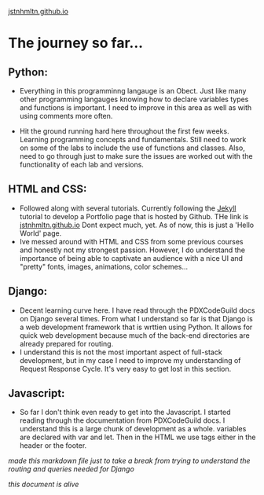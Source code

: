 [jstnhmltn.github.io](https://jstnhmltn.github.io)

# The journey so far...
## Python:
- Everything in this programminng langauge is an Obect.  Just like many other programming langauges knowing how to declare variables types and functions is important.  I need to improve in this area as well as with using comments more often.

- Hit the ground running hard here throughout the first few weeks.  Learning programming concepts and fundamentals.  Still need to work on some of the labs to include the use of functions and classes.  Also, need to go through just to make sure the issues are worked out with the functionality of each lab and versions.

## HTML and CSS:
- Followed along with several tutorials.  Currently following the [Jekyll](https://help.github.com/en/github/working-with-github-pages/setting-up-a-github-pages-site-with-jekyll) tutorial to develop a Portfolio page that is hosted by Github. THe link is [jstnhmltn.github.io](https://jstnhmltn.github.io)   Dont expect much, yet. As of now, this is just a 'Hello World' page.
- Ive messed around with HTML and CSS from some previous courses and honestly not my strongest passion.  However, I do understand the importance of being able to captivate an audience with a nice UI and "pretty" fonts, images, animations, color schemes... 

## Django:
- Decent learning curve here.  I have read through the PDXCodeGuild docs on Django several times.  From what I understand so far is that Django is a web development framework that is wrttien using Python.  It allows for quick web development because much of the back-end directories are already prepared for routing.
- I understand this is not the most important aspect of full-stack development, but in my case I need to improve my understanding of Request Response Cycle.  It's very easy to get lost in this section.

## Javascript:
- So far I don't think even ready to get into the Javascript.  I started reading through the documentation from PDXCodeGuild docs.  I understand this is a large chunk of development as a whole.  variables are declared with var and let.  Then in the HTML we use <script></script> tags either in the header or the footer.

*made this markdown file just to take a break from trying to understand the routing and queries needed for Django* 

*this document is alive*
